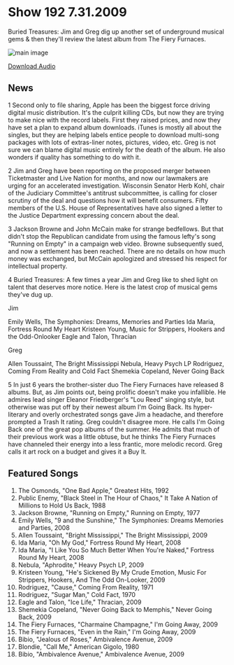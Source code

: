 # Show 192 7.31.2009
Buried Treasures: Jim and Greg dig up another set of underground musical gems & then they'll review the latest album from The Fiery Furnaces.

![main image](http://www.soundopinions.org/images/treasures.jpg)

[Download Audio](http://audio.soundopinions.org/streams/2009/07/so_20090731.m3u)

## News
1 Second only to file sharing, Apple has been the biggest force driving digital music distribution. It's the culprit killing CDs, but now they are trying to make nice with the record labels. First they raised prices, and now they have set a plan to expand album downloads. iTunes is mostly all about the singles, but they are helping labels entice people to download multi-song packages with lots of extras-liner notes, pictures, video, etc. Greg is not sure we can blame digital music entirely for the death of the album. He also wonders if quality has something to do with it.

2 Jim and Greg have been reporting on the proposed merger between Ticketmaster and Live Nation for months, and now our lawmakers are urging for an accelerated investigation. Wisconsin Senator Herb Kohl, chair of the Judiciary Committee's antitrust subcommittee, is calling for closer scrutiny of the deal and questions how it will benefit consumers. Fifty members of the U.S. House of Representatives have also signed a letter to the Justice Department expressing concern about the deal. 

3 Jackson Browne and John McCain make for strange bedfellows. But that didn't stop the Republican candidate from using the famous lefty's song "Running on Empty" in a campaign web video. Browne subsequently sued, and now a settlement has been reached. There are no details on how much money was exchanged, but McCain apologized and stressed his respect for intellectual property.

4 Buried Treasures: A few times a year Jim and Greg like to shed light on talent that deserves more notice. Here is the latest crop of musical gems they've dug up.

Jim

Emily Wells, The Symphonies: Dreams, Memories and Parties
Ida Maria, Fortress Round My Heart
Kristeen Young, Music for Strippers, Hookers and the Odd-Onlooker
Eagle and Talon, Thracian

Greg

Allen Toussaint, The Bright Mississippi
Nebula, Heavy Psych LP
Rodriguez, Coming From Reality and Cold Fact
Shemekia Copeland, Never Going Back

5 In just 6 years the brother-sister duo The Fiery Furnaces have released 8 albums. But, as Jim points out, being prolific doesn't make you infallible. He admires lead singer Eleanor Friedberger's "Lou Reed" singing style, but otherwise was put off by their newest album I'm Going Back. Its hyper-literary and overly orchestrated songs gave Jim a headache, and therefore prompted a Trash It rating. Greg couldn't disagree more. He calls I'm Going Back one of the great pop albums of the summer. He admits that much of their previous work was a little obtuse, but he thinks The Fiery Furnaces have channeled their energy into a less frantic, more melodic record. Greg calls it art rock on a budget and gives it a Buy It.

## Featured Songs
1. The Osmonds, "One Bad Apple," Greatest Hits, 1992
2. Public Enemy, "Black Steel in The Hour of Chaos," It Take A Nation of Millions to Hold Us Back, 1988
3. Jackson Browne, "Running on Empty," Running on Empty, 1977
4. Emily Wells, "9 and the Sunshine," The Symphonies: Dreams Memories and Parties, 2008
5. Allen Toussaint, "Bright Mississippi," The Bright Mississippi, 2009
6. Ida Maria, "Oh My God," Fortress Round My Heart, 2008
7. Ida Maria, "I Like You So Much Better When You're Naked," Fortress Round My Heart, 2008
8. Nebula, "Aphrodite," Heavy Psych LP, 2009
9. Kristeen Young, "He's Sickened By My Crude Emotion, Music For Strippers, Hookers, And The Odd On-Looker, 2009
10. Rodriguez, "Cause," Coming From Reality, 1971
11. Rodriguez, "Sugar Man," Cold Fact, 1970
12. Eagle and Talon, "Ice Life," Thracian, 2009
13. Shemekia Copeland, "Never Going Back to Memphis," Never Going Back, 2009
14. The Fiery Furnaces, "Charmaine Champagne," I'm Going Away, 2009
15. The Fiery Furnaces, "Even in the Rain," I'm Going Away, 2009
16. Bibio, "Jealous of Roses," Ambivalence Avenue, 2009
17. Blondie, "Call Me," American Gigolo, 1980
18. Bibio, "Ambivalence Avenue," Ambivalence Avenue, 2009
